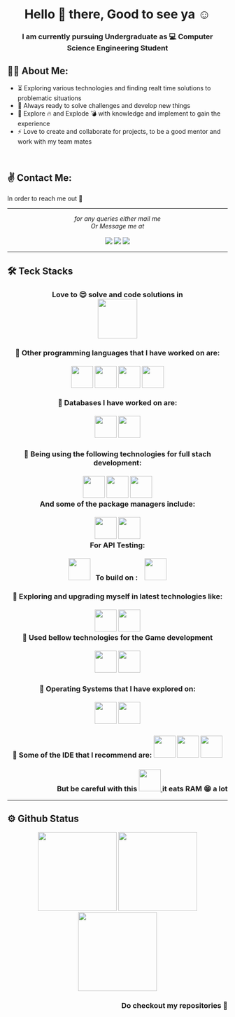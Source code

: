 <h1 align="center">Hello 👋 there, Good to see ya ☺  </h1>

<h3 align="center" > I am currently pursuing Undergraduate as 💻 Computer Science Engineering Student</h3>

## 🕵️‍♂️ About Me:

- :hourglass_flowing_sand: Exploring various technologies and finding realt time solutions to problematic situations
- :rocket: Always ready to solve challenges and develop new things
- :dart: Explore :fire: and Explode :bomb: with knowledge and implement to gain the experience
- :zap: Love to create and collaborate for projects, to be a good mentor and work with my team mates 

<br>

## ✌ Contact Me:
In order to reach me out 🚀 
<hr>
<p align="center">
   <i>for any queries either mail me</i>
   <br>
   <i>Or Message me at </i>
   <br>
<br>
<!-- <a target="_blank" href="https://thomasgeorgethomas.com/"><img src="https://img.shields.io/badge/-WEB-FF4088?style=for-the-badge&logo=Hugo&logoColor=white"></img></a>	 -->
<a target="_blank" href="https://www.linkedin.com/in/thomasgeorgethomas"><img src="https://img.shields.io/badge/-LinkedIn-0077B5?style=for-the-badge&logo=Linkedin&logoColor=white"></img></a>
<a target="_blank" href="mailto:thomasgeorgethomas@gmail.com"><img src="https://img.shields.io/badge/-Gmail-D14836?style=for-the-badge&logo=Gmail&logoColor=white"></img></a>
<!-- <a target="_blank" href="https://public.tableau.com/app/profile/thomas.george.thomas"><img src="https://img.shields.io/badge/-Tableau-E97627?style=for-the-badge&logo=Tableau&logoColor=white"></img></a>
<a target="_blank" href="https://medium.com/@thomas-george-thomas"><img src="https://img.shields.io/badge/-Medium-12100E?style=for-the-badge&logo=Medium&logoColor=white"></img></a> -->
<a target="_blank" href="https://twitter.com/Thomas_George_T"><img src="https://img.shields.io/badge/-Twitter-1DA1F2?style=for-the-badge&logo=Twitter&logoColor=white"></img></a>

<br>
</p>


<hr>






## 🛠 Teck Stacks

<h3 align="Center">  
 Love to 😍 solve and code solutions in<br>

 <img  src="https://user-images.githubusercontent.com/25181517/117201156-9a724800-adec-11eb-9a9d-3cd0f67da4bc.png" width="90" height="90">  
 
</h3>


   <h3 align="Center">
🎯 Other programming languages that I have worked on are: 
   <br><br>
    <img  src="https://user-images.githubusercontent.com/25181517/192106070-46255bcf-65e6-4c6b-a296-bf8d0d8fb2a7.png" width="50" height="50">
   <img  src="https://user-images.githubusercontent.com/25181517/121405384-444d7300-c95d-11eb-959f-913020d3bf90.png" width="50" height="50"> 
    <img  src="https://user-images.githubusercontent.com/25181517/183423507-c056a6f9-1ba8-4312-a350-19bcbc5a8697.png" width="50" height="50">  
    <img  src="https://user-images.githubusercontent.com/25181517/117269608-b7dcfb80-ae58-11eb-8e66-6cc8753553f0.png" width="50" height="50"> 
   </div>
   <br><br>
   <div alighn="Center">🎯 Databases I have worked on are:
   <br><br>
    <img  src="https://user-images.githubusercontent.com/25181517/183896128-ec99105a-ec1a-4d85-b08b-1aa1620b2046.png" width="50" height="50"> 
   <img  src="https://user-images.githubusercontent.com/25181517/182884177-d48a8579-2cd0-447a-b9a6-ffc7cb02560e.png" width="50" height="50">
  </h3>
   
   <h3 align="Center">
 🎯 Being using the following technologies for full stach development:
   <br><br>
    <img  src="https://user-images.githubusercontent.com/25181517/183897015-94a058a6-b86e-4e42-a37f-bf92061753e5.png" width="50" height="50">
   <img  src="https://user-images.githubusercontent.com/25181517/183568594-85e280a7-0d7e-4d1a-9028-c8c2209e073c.png" width="50" height="50">
   <img  src="https://user-images.githubusercontent.com/25181517/183859966-a3462d8d-1bc7-4880-b353-e2cbed900ed6.png" width="50" height="50">
   <br>
   And some of the package managers include:
   <br><br>
   <img  src="https://user-images.githubusercontent.com/25181517/121401671-49102800-c959-11eb-9f6f-74d49a5e1774.png" width="50" height="50">
   <img  src="https://user-images.githubusercontent.com/25181517/183049794-a3dfaddd-22ee-4ffe-b0b4-549ccd4879f9.png" width="50" height="50">
   <br>
   For API Testing:
   <br><br>
   <img src="https://user-images.githubusercontent.com/25181517/192109061-e138ca71-337c-4019-8d42-4792fdaa7128.png" width="50" height="50"/>
     &nbsp;&nbsp;To build on : &nbsp;&nbsp; <img src="https://user-images.githubusercontent.com/25181517/192107858-fe19f043-c502-4009-8c47-476fc89718ad.png" width="50" height="50"> 
   </h3>
   
   <h3 align="Center">
   🎯 Exploring and upgrading myself in latest technologies like:<br><br>
   <img  src="https://user-images.githubusercontent.com/25181517/223639822-2a01e63a-a7f9-4a39-8930-61431541bc06.png" width="50" height="50"> 
    <img  src="https://user-images.githubusercontent.com/25181517/183914128-3fc88b4a-4ac1-40e6-9443-9a30182379b7.png" width="50" height="50">
   <br>
   🎯 Used bellow technologies for the Game development
   <br><br>
   <img  src="https://user-images.githubusercontent.com/25181517/193427941-9437dbbe-376f-40dc-9573-0ef5c02a26a7.png" width="50" height="50">
    <img  src="https://user-images.githubusercontent.com/25181517/121405384-444d7300-c95d-11eb-959f-913020d3bf90.png" width="50" height="50"> 
<h3>
   <h3 align="Center">
      🎯 Operating Systems that I have explored on:
      <br><br>
      <img  src="https://user-images.githubusercontent.com/25181517/186885787-4011a347-1f68-472c-bf8b-31ed1bb4f8ce.png" width="50" height="50">
      <img  src="https://user-images.githubusercontent.com/25181517/186884153-99edc188-e4aa-4c84-91b0-e2df260ebc33.png" width="50" height="50">
      <h3>


<h3 align="Center">
🎯 Some of the IDE that I recommend are:
 <img  src="https://user-images.githubusercontent.com/25181517/192108891-d86b6220-e232-423a-bf5f-90903e6887c3.png" width="50" height="50">  



 <img  src="https://user-images.githubusercontent.com/25181517/192108890-200809d1-439c-4e23-90d3-b090cf9a4eea.png" width="50" height="50">  
 
   <img  src="https://user-images.githubusercontent.com/25181517/192108889-232b3431-a585-4b36-a62d-9078bd3641d9.png" width="50" height="50">  
  </h3>
   <h3 align="right">
   But be careful with this <a href="#">
 <img  src="https://user-images.githubusercontent.com/25181517/192108895-20dc3343-43e3-4a54-a90e-13a4abbc57b9.png" width="50" height="50">  
 </a>
   it eats RAM 😁 a lot</h3>
   </h3>



<hr>

## ⚙ Github Status  

   <p align="center">

  <img height="180em" src="https://github-readme-stats-eight-theta.vercel.app/api?username=manishgowdans2&show_icons=true&theme=algolia&include_all_commits=true&count_private=true"/>
  <img height="180em" src="https://github-readme-stats-eight-theta.vercel.app/api/top-langs/?username=manishgowdans2&layout=compact&langs_count=8&theme=algolia"/>
      <br>
      <img height="180em" src="https://github-profile-trophy.vercel.app/?username=manishgowdans2&theme=algolia"/>

</p>

<!-- ![Stats](https://github-readme-stats.vercel.app/api/top-langs/?username=manishgowdans2&layout=compact&langs_count=8&theme=algolia)   
![Stats](https://github-readme-stats.vercel.app/api?username=manishgowdans2&show_icons=true&theme=radical) -->

<!--  https://github.com/marwin1991/profile-technology-icons/blob/main/README.md#-python -->
   <h3 align="right"> Do checkout my repositories 🤗 </h3>   
